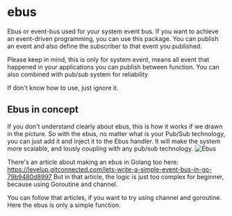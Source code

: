 # ebus

Ebus or event-bus used for your system event bus. If you want to achieve an event-driven programming, you can use this package. You can publish an event and also define the subscriber to that event you published. 

Please keep in mind, this is only for system event, means all event that happened in your applications you can publish between function. You can also combined with pub/sub system for reliability

If don't know how to use, just ignore it.

## Ebus in concept

If you don't understand clearly about ebus, this is how it works if we drawn in the picture. So with the ebus, no matter what is your Pub/Sub technology, you can just add it and inject it to the Ebus handler. It will make the system more scalable, and lously coupling with any pub/sub technology.
![Ebus](https://user-images.githubusercontent.com/11002383/66490820-f6270300-eadb-11e9-9f3f-7aaedcd91e94.png)

There's an article about making an ebus in Golang too here: https://levelup.gitconnected.com/lets-write-a-simple-event-bus-in-go-79b9480d8997
But in that article, the logic is just too complex for beginner, because using Goroutine and channel.

You can follow that articles, if you want to try using channel and goroutine. Here the ebus is only a simple function.